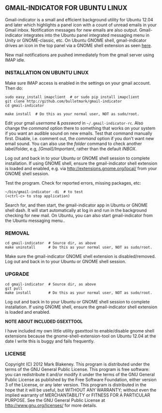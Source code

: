 ## GMAIL-INDICATOR FOR UBUNTU LINUX

Gmail-indicator is a small and efficient background utility for Ubuntu
12.04 and later which highlights a panel icon with a count of unread
emails in your Gmail inbox. Notification messages for new emails are
also output. Gmail-indicator integrates into the Ubuntu panel integrated
messaging menu in Unity or GNOME-classic, etc. On Ubuntu GNOME shell,
gmail-indicator drives an icon in the top panel via a GNOME shell
extension as seen [here](http://github.com/bulletmark/gmail-indicator/wiki).

New mail notifications are pushed immediately from the gmail server
using IMAP idle.

### INSTALLATION ON UBUNTU LINUX

Make sure IMAP access is enabled in the settings on your gmail account. Then do:

    sudo easy_install imapclient  # or sudo pip install imapclient
    git clone http://github.com/bulletmark/gmail-indicator
    cd gmail-indicator

    make install  # Do this as your normal user, NOT as sudo/root.

Edit your gmail *username* & *password* in `~/.gmail-indicator-rc`. Also
change the *command* option there to something that works on your system
if you want an audible sound on new emails. Test that command manually
first. Disable, i.e. comment out, the *command* option if you don't want
new email sound. You can also use the *folder* command to check another
label/folder, e.g, *[Gmail]/Important*, rather than the default *INBOX*.

Log out and back in to your Ubuntu or GNOME shell session to
complete installation. If using GNOME shell, ensure the gmail-indicator
shell extension is loaded and enabled, e.g. via
<http://extensions.gnome.org/local/> from your GNOME shell session.

Test the program. Check for reported errors, missing packages, etc:

    ~/bin/gmail-indicator -di  # to test
    (<ctrl-c> to stop application)

Search for, and then start, the gmail-indicator app in Ubuntu or GNOME
shell dash. It will start automatically at log in and run in the
background checking for new mail. On Ubuntu, you can also start
gmail-indicator from the Ubuntu messaging menu..

### REMOVAL

    cd gmail-indicator  # Source dir, as above
    make uninstall      # Do this as your normal user, NOT as sudo/root.

Make sure the gmail-indicator GNOME shell extension is disabled/removed.
Log out and back in to your Ubuntu or GNOME shell session.

### UPGRADE

    cd gmail-indicator  # Source dir, as above
    git pull
    make install        # Do this as your normal user, NOT as sudo/root.

Log out and back in to your Ubuntu or GNOME shell session to
complete installation. If using GNOME shell, ensure the gmail-indicator
shell extension is loaded and enabled.

**NOTE ABOUT INCLUDED GSEXTTOOL**

I have included my own little utility gsexttool to enable/disable gnome
shell extensions because the gnome-shell-extension-tool on Ubuntu 12.04
at the date I write this is buggy and fails frequently.

### LICENSE

Copyright (C) 2012 Mark Blakeney. This program is distributed under the
terms of the GNU General Public License.
This program is free software: you can redistribute it and/or modify it
under the terms of the GNU General Public License as published by the
Free Software Foundation, either version 3 of the License, or any later
version.
This program is distributed in the hope that it will be useful, but
WITHOUT ANY WARRANTY; without even the implied warranty of
MERCHANTABILITY or FITNESS FOR A PARTICULAR PURPOSE. See the GNU General
Public License at <http://www.gnu.org/licenses/> for more details.

<!-- vim: se ai syn=markdown: -->
